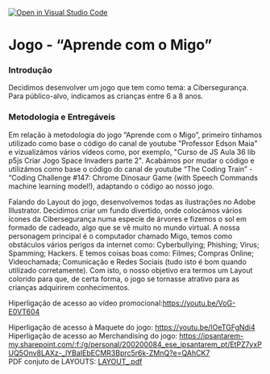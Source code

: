 [![Open in Visual Studio Code](https://classroom.github.com/assets/open-in-vscode-c66648af7eb3fe8bc4f294546bfd86ef473780cde1dea487d3c4ff354943c9ae.svg)](https://classroom.github.com/online_ide?assignment_repo_id=8062995&assignment_repo_type=AssignmentRepo)
# Jogo - “Aprende com o Migo”

### Introdução

Decidimos desenvolver um jogo que tem como tema: a Cibersegurança. Para público-alvo, indicamos as crianças entre 6 a 8 anos. 

### Metodologia e Entregáveis

Em relação à  metodologia do jogo “Aprende com o Migo”, primeiro tínhamos utilizado como base o código do canal de youtube "Professor Edson Maia" e vizualizámos vários vídeos como, por exemplo, "Curso de JS Aula 36 lib p5js Criar Jogo Space Invaders parte 2". Acabámos por mudar o código e utilizámos como base o código do canal de youtube “The Coding Train” - “Coding Challenge #147: Chrome Dinosaur Game (with Speech Commands machine learning model!), adaptando o código ao nosso jogo.

Falando do Layout do jogo, desenvolvemos todas as ilustrações no Adobe Illustrator. Decidimos criar um fundo divertido, onde colocámos vários ícones da Cibersegurança numa especíe de árvores e fizemos o sol em formado de cadeado, algo que se vê muito no mundo virtual. A nossa personagem principal é o computador chamado Migo, temos como obstáculos vários perigos da internet como: Cyberbullying; Phishing; Virus; Spamming; Hackers. E temos coisas boas como: Filmes; Compras Online; Videochamada; Comunicação e Redes Sociais (tudo isto é bom quando utilizado corretamente). Com isto, o nosso objetivo era termos um Layout colorido para que, de certa forma, o jogo se tornasse atrativo para as crianças adquirirem conhecimentos.


Hiperligação de acesso ao vídeo promocional:https://youtu.be/VoG-E0VT604

Hiperligação de acesso à Maquete do jogo: https://youtu.be/IOeTGFgNdi4                                                                                                          
Hiperligação de acesso ao Merchandising do jogo: https://ipsantarem-my.sharepoint.com/:f:/g/personal/200200084_ese_ipsantarem_pt/EtPZ7yxPUQ5Onv8LAXz-_lYBaIEbECMR3Bprc5r6k-ZMnQ?e=QAhCK7                                                                                                                                                                    
PDF conjuto de LAYOUTS: [LAYOUT_.pdf](https://github.com/AR-ESES/oneClickGame-joyce-e-bruna/files/9009757/LAYOUT_.pdf)
